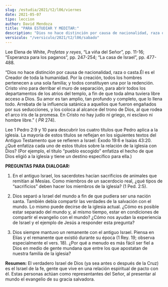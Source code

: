 ```yaml
---
slug: /estudia/2021/t2/l06/viernes
date: 2021-05-07
tipo: leccion
author: David Mendoza
title: "PARA ESTUDIAR Y MEDITAR:"
description: "Dios no hace distinción por causa de nacionalidad, raza o casta.Él es el Creador de toda la humanidad. Por la creación, todos los hombres pertenecen a una sola familia; y todos constituyen una por la redención. Cristo vino para derribar el muro de separación, para abrir todos los departamentos de los atrios del templo"
versiculo: "/versiculo/2021/t2/l06/sabado"
---
```


Lee Elena de White, _Profetas y reyes_, “La viña del
Señor”, pp. 11-16; “Esperanza para los
paganos”, pp. 247-254; “La casa de Israel”, pp.
477-488.


“Dios no hace distinción por causa de nacionalidad, raza o
casta.Él es el Creador de toda la humanidad. Por la
creación, todos los hombres pertenecen a una sola familia; y
todos constituyen una por la redención. Cristo vino para derribar
el muro de separación, para abrir todos los departamentos de los
atrios del templo, a fin de que toda alma tuviera libre acceso a Dios.
Su amor es tan amplio, tan profundo y completo, que lo llena todo.
Arrebata de la influencia satánica a aquellos que fueron
engañados por sus seducciones, y los coloca al alcance del trono
de Dios, al que rodea e1 arco iris de la promesa. En Cristo no hay
judío ni griego, ni esclavo ni hombre libre.” ( _PR_
274).


Lee 1 Pedro 2:9 y 10 para descubrir los cuatro títulos que Pedro
aplica a la iglesia. La mayoría de estos títulos se reflejan
en los siguientes textos del Antiguo Testamento que se refieren a
Israel: Éxodo 19:6 e Isaías 43:20. ¿Qué enfatiza
cada uno de estos títulos sobre la relación de la iglesia
con Dios? (Por ejemplo, el título “pueblo escogido”
enfatiza el hecho de que Dios eligió a la iglesia y tiene un
destino específico para ella.)


**PREGUNTAS PARA DIALOGAR:**

1.  En el antiguo Israel, los sacerdotes hacían sacrificios de
     animales que remitían al Mesías. Como miembros de un
     sacerdocio real, ¿qué tipos de “sacrificios”
     deben hacer los miembros de la iglesia? (1 Ped. 2:5).

2.  Dios separó a Israel del mundo a fin de que pudiera ser una
     nación santa. También debía compartir las verdades de
     la salvación con el mundo. Lo mismo puede decirse de la iglesia
     actual. ¿Cómo es posible estar separado del mundo y, al
     mismo tiempo, estar en condiciones de compartir el evangelio con el
     mundo? ¿Cómo nos ayudan la experiencia de Israel y el
     ejemplo de Jesús a responder esta pregunta?

3.  Dios siempre mantuvo un remanente con el antiguo Israel. Piensa en
     Elías y el remanente que existió durante su época (1
     Rey. 19; observa especialmente el vers. 18). ¿Por qué a
     menudo es más fácil ser fiel a Dios en medio de gente
     mundana que entre los que apostatan de nuestra familia de la
     iglesia?


**Resumen:** El verdadero Israel de Dios (ya sea antes o
después de la Cruz) es el Israel de la fe, gente que vive en una
relación espiritual de pacto con él. Estas personas
actúan como representantes del Señor, al presentar al mundo
el evangelio de su gracia salvadora.
